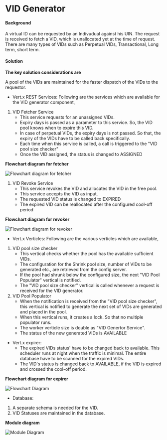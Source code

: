 # VID Generator

#### Background

A virtual ID can be requested by an Indivudual against his UIN. The request is received to fetch a VID, which is unallocated yet at the time of request. There are many types of VIDs such as Perpetual VIDs, Transactional, Long term, short term.

#### Solution

**The key solution considerations are**

A pool of the VIDs are maintained for the faster dispatch of the VIDs to the requestor.

* Vert.x REST Services: Following are the services which are available for the VID generator component,

1. VID Fetcher Service
   * This service requests for an unassigned VIDs.
   * Expiry days is passed as a parameter to this service. So, the VID pool knows when to expire this VID.
   * In case of perpetual VIDs, the expiry days is not passed. So that, the expiry of the VIDs have to be called back specifically.
   * Each time when this service is called, a call is triggered to the "VID pool size checker"
   * Once the VID assigned, the status is changed to ASSIGNED

**Flowchart diagram for fetcher**

![Flowchart diagram for fetcher](\_images/kernel/VIDGenerator\_flowchart\_fetcher.jpg)

1. VID Revoke Service
   * This service revokes the VID and allocates the VID in the free pool.
   * This service accepts the VID as input.
   * The requested VID status is changed to EXPIRED
   * The expired VID can be reallocated after the configured cool-off period

**Flowchart diagram for revoker**

![Flowchart diagram for revoker](\_images/kernel/VIDGenerator\_flowchart\_revoker.jpg)

* Vert.x Verticles: Following are the various verticles which are available,

1. VID pool size checker
   * This vertical checks whether the pool has the available sufficient VIDs.
   * The configuration for the Shrink pool size, number of VIDs to be generated etc., are retrieved from the config server.
   * If the pool had shrunk below the configured size, the next "VID Pool Populator" vertical is notified.
   * The "VID pool size checker" vertical is called whenever a request is received for the VID generator.
2. VID Pool Populator
   * When the notification is received from the "VID pool size checker", this vertical is notified to generate the next set of VIDs are generated and placed in the pool.
   * When this vertical runs, it creates a lock. So that no multiple populator runs.
   * The worker verticle size is double as "VID Genertor Service".
   * The status of the new generated VIDs is AVAILABLE

* Vert.x expirer:
  * The expired VIDs status' have to be changed back to available. This scheduler runs at night when the traffic is minimal. The entire database have to be scanned for the expired VIDs.
  * The VID's status is changed back to AVAILABLE, if the VID is expired and crossed the cool-off period.

**Flowchart diagram for expirer**

![Flowchart Diagram](\_images/kernel/VIDGenerator\_flowchart\_expirer.jpg)

* Database:

1. A separate schema is needed for the VID.
2. VID Statuses are maintained in the database.

**Module diagram**

![Module Diagram](\_images/kernel/VID\_generator.jpg)
